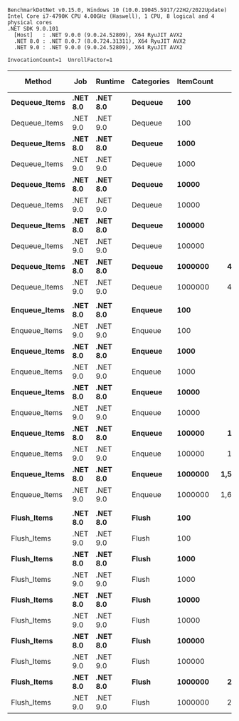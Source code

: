 ```

BenchmarkDotNet v0.15.0, Windows 10 (10.0.19045.5917/22H2/2022Update)
Intel Core i7-4790K CPU 4.00GHz (Haswell), 1 CPU, 8 logical and 4 physical cores
.NET SDK 9.0.101
  [Host]   : .NET 9.0.0 (9.0.24.52809), X64 RyuJIT AVX2
  .NET 8.0 : .NET 8.0.7 (8.0.724.31311), X64 RyuJIT AVX2
  .NET 9.0 : .NET 9.0.0 (9.0.24.52809), X64 RyuJIT AVX2

InvocationCount=1  UnrollFactor=1  

```
| Method        | Job      | Runtime  | Categories | ItemCount | Mean [ns]       | Error [ns]   | StdDev [ns]   | Median [ns]     | Gen0        | Gen1       | Gen2      | Allocated [B] |
|-------------- |--------- |--------- |----------- |---------- |----------------:|-------------:|--------------:|----------------:|------------:|-----------:|----------:|--------------:|
| **Dequeue_Items** | **.NET 8.0** | **.NET 8.0** | **Dequeue**    | **100**       |        **81,454.1** |      **5,869.3** |      **17,120.9** |        **76,850.0** |      **0.0000** |     **0.0000** |    **0.0000** |         **11888** |
| Dequeue_Items | .NET 9.0 | .NET 9.0 | Dequeue    | 100       |        49,432.0 |      3,414.5 |       9,906.1 |        47,800.0 |      0.0000 |     0.0000 |    0.0000 |         11888 |
| **Dequeue_Items** | **.NET 8.0** | **.NET 8.0** | **Dequeue**    | **1000**      |       **688,371.3** |     **49,165.7** |     **140,272.4** |       **661,800.0** |      **0.0000** |     **0.0000** |    **0.0000** |        **112688** |
| Dequeue_Items | .NET 9.0 | .NET 9.0 | Dequeue    | 1000      |       540,896.8 |     40,734.6 |     116,218.2 |       523,350.0 |      0.0000 |     0.0000 |    0.0000 |        112688 |
| **Dequeue_Items** | **.NET 8.0** | **.NET 8.0** | **Dequeue**    | **10000**     |     **5,557,366.0** |    **375,217.8** |   **1,106,338.3** |     **6,014,900.0** |      **0.0000** |     **0.0000** |    **0.0000** |       **1120688** |
| Dequeue_Items | .NET 9.0 | .NET 9.0 | Dequeue    | 10000     |     5,095,257.0 |    571,004.7 |   1,683,620.4 |     4,024,050.0 |      0.0000 |     0.0000 |    0.0000 |       1120688 |
| **Dequeue_Items** | **.NET 8.0** | **.NET 8.0** | **Dequeue**    | **100000**    |    **46,145,362.5** |    **584,398.2** |     **573,957.2** |    **45,967,950.0** |   **2000.0000** |  **1000.0000** |    **0.0000** |      **11200688** |
| Dequeue_Items | .NET 9.0 | .NET 9.0 | Dequeue    | 100000    |    43,311,185.9 |    856,918.2 |   1,986,038.5 |    43,379,000.0 |   2000.0000 |  1000.0000 |    0.0000 |      11200688 |
| **Dequeue_Items** | **.NET 8.0** | **.NET 8.0** | **Dequeue**    | **1000000**   |   **486,902,471.4** |  **8,478,746.1** |   **7,516,187.6** |   **486,754,000.0** |  **26000.0000** |  **1000.0000** |    **0.0000** |     **112000688** |
| Dequeue_Items | .NET 9.0 | .NET 9.0 | Dequeue    | 1000000   |   427,680,186.7 |  8,240,174.1 |   7,707,864.0 |   426,506,500.0 |  26000.0000 |  1000.0000 |    0.0000 |     112000688 |
|               |          |          |            |           |                 |              |               |                 |             |            |           |               |
| **Enqueue_Items** | **.NET 8.0** | **.NET 8.0** | **Enqueue**    | **100**       |        **92,809.8** |      **3,426.1** |       **9,663.4** |        **92,350.0** |      **0.0000** |     **0.0000** |    **0.0000** |         **72496** |
| Enqueue_Items | .NET 9.0 | .NET 9.0 | Enqueue    | 100       |        98,332.6 |      5,499.8 |      15,779.9 |        90,300.0 |      0.0000 |     0.0000 |    0.0000 |         72496 |
| **Enqueue_Items** | **.NET 8.0** | **.NET 8.0** | **Enqueue**    | **1000**      |       **861,495.7** |     **24,785.5** |      **69,907.9** |       **837,000.0** |      **0.0000** |     **0.0000** |    **0.0000** |        **739944** |
| Enqueue_Items | .NET 9.0 | .NET 9.0 | Enqueue    | 1000      |       897,767.2 |     24,200.2 |      68,651.8 |       880,950.0 |      0.0000 |     0.0000 |    0.0000 |        739944 |
| **Enqueue_Items** | **.NET 8.0** | **.NET 8.0** | **Enqueue**    | **10000**     |    **10,221,546.0** |    **795,644.0** |   **2,345,974.6** |    **10,471,800.0** |   **1000.0000** |     **0.0000** |    **0.0000** |       **7193992** |
| Enqueue_Items | .NET 9.0 | .NET 9.0 | Enqueue    | 10000     |     9,794,457.0 |    668,684.2 |   1,971,630.5 |     9,632,950.0 |   1000.0000 |     0.0000 |    0.0000 |       7193992 |
| **Enqueue_Items** | **.NET 8.0** | **.NET 8.0** | **Enqueue**    | **100000**    |   **138,068,347.8** |  **2,741,937.1** |   **5,216,820.7** |   **139,780,850.0** |  **11000.0000** |  **5000.0000** | **1000.0000** |      **70528240** |
| Enqueue_Items | .NET 9.0 | .NET 9.0 | Enqueue    | 100000    |   141,671,040.4 |  2,787,184.5 |   5,756,019.7 |   142,824,000.0 |  11000.0000 |  5000.0000 | 1000.0000 |      70600416 |
| **Enqueue_Items** | **.NET 8.0** | **.NET 8.0** | **Enqueue**    | **1000000**   | **1,543,663,868.0** | **51,557,781.7** | **152,019,293.7** | **1,459,985,000.0** | **105000.0000** | **52000.0000** | **1000.0000** |     **698100048** |
| Enqueue_Items | .NET 9.0 | .NET 9.0 | Enqueue    | 1000000   | 1,667,059,018.0 | 64,614,275.6 | 190,516,663.2 | 1,754,510,500.0 | 106000.0000 | 53000.0000 | 1000.0000 |     703116504 |
|               |          |          |            |           |                 |              |               |                 |             |            |           |               |
| **Flush_Items**   | **.NET 8.0** | **.NET 8.0** | **Flush**      | **100**       |        **32,163.5** |      **1,446.5** |       **4,173.4** |        **29,750.0** |      **0.0000** |     **0.0000** |    **0.0000** |         **14320** |
| Flush_Items   | .NET 9.0 | .NET 9.0 | Flush      | 100       |        24,315.8 |        190.3 |         211.5 |        24,300.0 |      0.0000 |     0.0000 |    0.0000 |         14320 |
| **Flush_Items**   | **.NET 8.0** | **.NET 8.0** | **Flush**      | **1000**      |       **411,632.6** |     **10,089.0** |      **28,456.2** |       **416,600.0** |      **0.0000** |     **0.0000** |    **0.0000** |        **115120** |
| Flush_Items   | .NET 9.0 | .NET 9.0 | Flush      | 1000      |       352,622.2 |     20,606.3 |      60,434.8 |       338,400.0 |      0.0000 |     0.0000 |    0.0000 |        115120 |
| **Flush_Items**   | **.NET 8.0** | **.NET 8.0** | **Flush**      | **10000**     |     **2,624,817.0** |    **304,606.7** |     **898,139.9** |     **2,341,450.0** |      **0.0000** |     **0.0000** |    **0.0000** |       **1123120** |
| Flush_Items   | .NET 9.0 | .NET 9.0 | Flush      | 10000     |     2,521,330.0 |    340,184.9 |   1,003,043.0 |     2,010,650.0 |      0.0000 |     0.0000 |    0.0000 |       1123120 |
| **Flush_Items**   | **.NET 8.0** | **.NET 8.0** | **Flush**      | **100000**    |    **28,493,452.0** |    **563,146.7** |   **1,423,143.8** |    **28,492,600.0** |   **2000.0000** |  **1000.0000** |    **0.0000** |      **11203120** |
| Flush_Items   | .NET 9.0 | .NET 9.0 | Flush      | 100000    |    22,073,673.9 |    420,077.5 |     531,263.5 |    22,027,400.0 |   2000.0000 |  1000.0000 |    0.0000 |      11203120 |
| **Flush_Items**   | **.NET 8.0** | **.NET 8.0** | **Flush**      | **1000000**   |   **278,816,324.2** |  **5,573,913.6** |   **8,840,818.4** |   **278,953,900.0** |  **26000.0000** |  **1000.0000** |    **0.0000** |     **112002496** |
| Flush_Items   | .NET 9.0 | .NET 9.0 | Flush      | 1000000   |   217,796,453.3 |  4,347,552.4 |   4,066,703.2 |   217,879,000.0 |  26000.0000 |  1000.0000 |    0.0000 |     112002832 |
